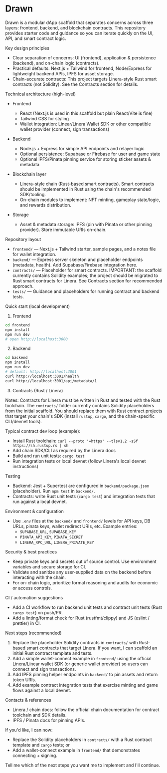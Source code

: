 # Drawn

Drawn is a modular dApp scaffold that separates concerns across three layers: frontend, backend, and blockchain contracts. This repository provides starter code and guidance so you can iterate quickly on the UI, API, and smart contract logic.

Key design principles
- Clear separation of concerns: UI (frontend), application & persistence (backend), and on-chain logic (contracts).
- Practical defaults: Next.js + Tailwind for frontend, Node/Express for lightweight backend APIs, IPFS for asset storage.
- Chain-accurate contracts: This project targets Linera-style Rust smart contracts (not Solidity). See the Contracts section for details.

Technical architecture (high-level)

- Frontend
	- React (Next.js is used in this scaffold but plain React/Vite is fine)
	- Tailwind CSS for styling
	- Wallet integration: Linear/Linera Wallet SDK or other compatible wallet provider (connect, sign transactions)

- Backend
	- Node.js + Express for simple API endpoints and relayer logic
	- Optional persistence: Supabase or Firebase for user and game state
	- Optional IPFS/Pinata pinning service for storing sticker assets & metadata

- Blockchain layer
	- Linera-style chain (Rust-based smart contracts). Smart contracts should be implemented in Rust using the chain's recommended SDK/tooling.
	- On-chain modules to implement: NFT minting, gameplay state/logic, and rewards distribution.

- Storage
	- Asset & metadata storage: IPFS (pin with Pinata or other pinning provider). Store immutable URIs on-chain.

Repository layout

- `frontend/` — Next.js + Tailwind starter, sample pages, and a notes file for wallet integration.
- `backend/` — Express server skeleton and placeholder endpoints (metadata, health). Add Supabase/Firebase integration here.
- `contracts/` — Placeholder for smart contracts. IMPORTANT: the scaffold currently contains Solidity examples; the project should be migrated to Rust smart contracts for Linera. See Contracts section for recommended approach.
- `tests/` — Guidance and placeholders for running contract and backend tests.

Quick start (local development)

1) Frontend

```bash
cd frontend
npm install
npm run dev
# open http://localhost:3000
```

2) Backend

```bash
cd backend
npm install
npm run dev
# default: http://localhost:3001
curl http://localhost:3001/health
curl http://localhost:3001/api/metadata/1
```

3) Contracts (Rust / Linera)

Notes: Contracts for Linera must be written in Rust and tested with the Rust toolchain. The `contracts/` folder currently contains Solidity placeholders from the initial scaffold. You should replace them with Rust contract projects that target your chain's SDK (install `rustup`, `cargo`, and the chain-specific CLI/devnet tools).

Typical contract dev loop (example):

- Install Rust toolchain: `curl --proto '=https' --tlsv1.2 -sSf https://sh.rustup.rs | sh`
- Add chain SDK/CLI as required by the Linera docs
- Build and run unit tests: `cargo test`
- Run integration tests or local devnet (follow Linera's local devnet instructions)

Testing

- Backend: Jest + Supertest are configured in `backend/package.json` (placeholder). Run `npm test` in `backend/`.
- Contracts: write Rust unit tests (`cargo test`) and integration tests that run against a local devnet.

Environment & configuration

- Use `.env` files at the `backend/` and `frontend/` levels for API keys, DB URLs, pinata keys, wallet redirect URIs, etc. Example entries:
	- `SUPABASE_URL`, `SUPABASE_KEY`
	- `PINATA_API_KEY`, `PINATA_SECRET`
	- `LINERA_RPC_URL`, `LINERA_PRIVATE_KEY`

Security & best practices

- Keep private keys and secrets out of source control. Use environment variables and secure storage for CI.
- Validate and sanitize any user-supplied data on the backend before interacting with the chain.
- For on-chain logic, prioritize formal reasoning and audits for economic or access controls.

CI / automation suggestions

- Add a CI workflow to run backend unit tests and contract unit tests (Rust `cargo test`) on push/PR.
- Add a linting/format check for Rust (rustfmt/clippy) and JS (eslint / prettier) in CI.

Next steps (recommended)

1. Replace the placeholder Solidity contracts in `contracts/` with Rust-based smart contracts that target Linera. If you want, I can scaffold an initial Rust contract template and tests.
2. Add a simple wallet-connect example in `frontend/` using the official Linera/Linear wallet SDK (or generic wallet provider) so users can connect and sign transactions.
3. Add IPFS pinning helper endpoints in `backend/` to pin assets and return token URIs.
4. Add example contract integration tests that exercise minting and game flows against a local devnet.

Contacts & references

- Linera / chain docs: follow the official chain documentation for contract toolchain and SDK details.
- IPFS / Pinata docs for pinning APIs.

If you'd like, I can now:
- Replace the Solidity placeholders in `contracts/` with a Rust contract template and `cargo` tests; or
- Add a wallet-connect example in `frontend/` that demonstrates connecting + signing.

Tell me which of the next steps you want me to implement and I'll continue.

